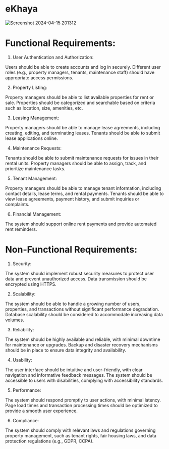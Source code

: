# eKhaya

![Screenshot 2024-04-15 201312](https://github.com/Philippa29/eKhaya/assets/68788485/ac02ea6b-8a7a-4458-995e-b43f1a138513)

# Functional Requirements:

1. User Authentication and Authorization:

Users should be able to create accounts and log in securely.
Different user roles (e.g., property managers, tenants, maintenance staff) should have appropriate access permissions.

2. Property Listing:

Property managers should be able to list available properties for rent or sale.
Properties should be categorized and searchable based on criteria such as location, size, amenities, etc.

3. Leasing Management:

Property managers should be able to manage lease agreements, including creating, editing, and terminating leases.
Tenants should be able to submit lease applications online.

4. Maintenance Requests:

Tenants should be able to submit maintenance requests for issues in their rental units.
Property managers should be able to assign, track, and prioritize maintenance tasks.

5. Tenant Management:

Property managers should be able to manage tenant information, including contact details, lease terms, and rental payments.
Tenants should be able to view lease agreements, payment history, and submit inquiries or complaints.

6. Financial Management:

The system should support online rent payments and provide automated rent reminders.

# Non-Functional Requirements:

1. Security:

The system should implement robust security measures to protect user data and prevent unauthorized access.
Data transmission should be encrypted using HTTPS.

2. Scalability:

The system should be able to handle a growing number of users, properties, and transactions without significant performance degradation.
Database scalability should be considered to accommodate increasing data volumes.

3. Reliability:

The system should be highly available and reliable, with minimal downtime for maintenance or upgrades.
Backup and disaster recovery mechanisms should be in place to ensure data integrity and availability.

4. Usability:

The user interface should be intuitive and user-friendly, with clear navigation and informative feedback messages.
The system should be accessible to users with disabilities, complying with accessibility standards.

5. Performance:

The system should respond promptly to user actions, with minimal latency.
Page load times and transaction processing times should be optimized to provide a smooth user experience.

6. Compliance:

The system should comply with relevant laws and regulations governing property management, such as tenant rights, fair housing laws, and data protection regulations (e.g., GDPR, CCPA).

